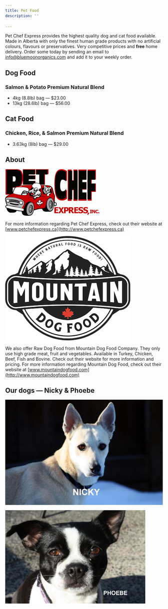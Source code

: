 ```yaml
---
title: Pet Food
description: ''

---
```

Pet Chef Express provides the highest quality dog and cat food available. Made in Alberta with only the finest human grade products with no artificial colours, flavours or preservatives. Very competitive prices and **free** home delivery. Order some today by sending an email to [info@bluemoonorganics.com](mailto:info@bluemoonorganics.com) and add it to your weekly order.

## Dog Food

### Salmon & Potato Premium Natural Blend

* 4kg (8.8lb) bag — $23.00
* 13kg (28.6lb) bag — $56.00

## Cat Food

### Chicken, Rice, & Salmon Premium Natural Blend

* 3.63kg (8lb) bag — $29.00

## About

![](./uploads/petcheflogo1.gif)

For more information regarding Pet Chef Express, check out their website at [www.petchefexpress.ca](http://www.petchefexpress.ca)

![](./uploads/newlogo.png)

We also offer Raw Dog Food from Mountain Dog Food Company. They only use high grade meat, fruit and vegetables. Available in Turkey, Chicken, Beef, Fish and Bovine. Check out their website for more information and pricing. For more information regarding Mountain Dog Food, check out their website at [www.mountaindogfood.com](http://www.mountaindogfood.com)

## Our dogs — Nicky & Phoebe

![](./uploads/OurNick2.jpg)

![](./uploads/phoebe2.jpg)